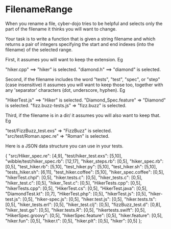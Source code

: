 # FilenameRange

When you rename a file, cyber-dojo tries to be helpful and selects
only the part of the filename it thinks you will want to change.

Your task is to write a function that is given a string filename
and which returns a pair of integers specifying the start and
end indexes (into the filename) of the selected range.

First, it assumes you will want to keep the extension.
Eg

   "hiker.cpp" ==> "hiker" is selected.
   "diamond.h" ==> "diamond" is selected.

Second, if the filename includes the word "tests", "test", "spec", or
"step" (case insensitive) it assumes you will want to keep those too,
together with any 'separator' characters (dot, underscore, hyphen).
Eg

   "HikerTest.js"  ==> "Hiker" is selected.
   "Diamond_Spec.feature" => "Diamond" is selected.
   "fizz.buzz-tests.js" => "fizz.buzz" is selected.

Third, if the filename is in a dir/
it assumes you will also want to keep that.
Eg

   "test/FizzBuzz_test.exs" => "FizzBuzz" is selected.
   "src/test/Roman.spec.re" => "Roman" is selected.

Here is a JSON data structure you can use in your tests.

{
  "src/Hiker_spec.re": [4,9],
  "test/hiker_test.exs": [5,10],
  "wibble/test/hiker_spec.rb": [12,17],
  "hiker_steps.rb": [0,5],
  "hiker_spec.rb": [0,5],
  "test_hiker.rb": [5,10],
  "test_hiker.py": [5,10],
  "test_hiker.sh": [5,10],
  "tests_hiker.sh": [6,11],
  "test_hiker.coffee": [5,10],
  "hiker_spec.coffee": [0,5],
  "hikerTest.chpl": [0,5],
  "hiker.tests.c": [0,5],
  "hiker_tests.c": [0,5],
  "hiker_test.c": [0,5],
  "hiker_Test.c": [0,5],
  "HikerTests.cpp": [0,5],
  "hikerTests.cpp": [0,5],
  "HikerTest.cs": [0,5],
  "HikerTest.java": [0,5],
  "DiamondTest.kt": [0,7],
  "HikerTest.php": [0,5],
  "hikerTest.js": [0,5],
  "hiker-test.js": [0,5],
  "hiker-spec.js": [0,5],
  "hiker.test.js": [0,5],
  "hiker.tests.ts": [0,5],
  "hiker_tests.erl": [0,5],
  "hiker_test.clj": [0,5],
  "fizzBuzz_test.d": [0,8],
  "hiker_test.go": [0,5],
  "hiker.tests.R": [0,5],
  "hikertests.swift": [0,5],
  "HikerSpec.groovy": [0,5],
  "hikerSpec.feature": [0,5],
  "hiker.feature": [0,5],
  "hiker.fun": [0,5],
  "hiker.t": [0,5],
  "hiker.plt": [0,5],
  "hiker": [0,5]
};

